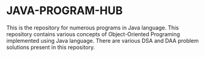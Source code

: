 # JAVA-PROGRAM-HUB
This is the repository for numerous programs in Java language.
This repository contains various concepts of Object-Oriented Programing implemented using Java language.
There are various DSA and DAA problem solutions present in this repository.
